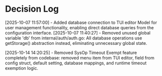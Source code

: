 # Decision Log

[2025-10-07 11:57:00] - Added database connection to TUI editor Model for user management functionality, enabling direct database queries from the configuration interface.
[2025-10-07 11:40:27] - Removed unused global variable 'db' from internal/auth/auth.go: All database operations use getStorage() abstraction instead, eliminating unnecessary global state.

[2025-10-14 14:20:25] - Removed SysOp Timeout Exempt feature completely from codebase: removed menu item from TUI editor, field from config struct, default setting, database mappings, and runtime timeout exemption logic.
